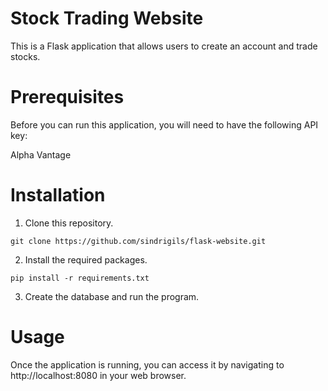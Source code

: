 # Stock Trading Website

This is a Flask application that allows users to create an account and trade stocks.

# Prerequisites
Before you can run this application, you will need to have the following API key:

Alpha Vantage<br /> 

# Installation
1. Clone this repository.

```git clone https://github.com/sindrigils/flask-website.git```

2. Install the required packages.

```pip install -r requirements.txt```

3. Create the database and run the program.

# Usage
Once the application is running, you can access it by navigating to http://localhost:8080 in your web browser.
